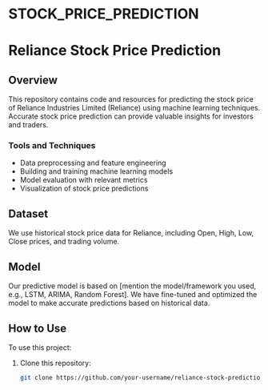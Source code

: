 # STOCK_PRICE_PREDICTION
# Reliance Stock Price Prediction

## Overview

This repository contains code and resources for predicting the stock price of Reliance Industries Limited (Reliance) using machine learning techniques. Accurate stock price prediction can provide valuable insights for investors and traders.

### Tools and Techniques

- Data preprocessing and feature engineering
- Building and training machine learning models
- Model evaluation with relevant metrics
- Visualization of stock price predictions

## Dataset

We use historical stock price data for Reliance, including Open, High, Low, Close prices, and trading volume.

## Model

Our predictive model is based on [mention the model/framework you used, e.g., LSTM, ARIMA, Random Forest]. We have fine-tuned and optimized the model to make accurate predictions based on historical data.

## How to Use

To use this project:

1. Clone this repository:
   ```bash
   git clone https://github.com/your-username/reliance-stock-prediction.git
